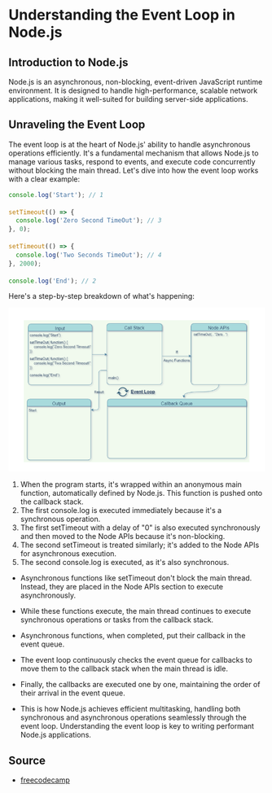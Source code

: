 # Understanding the Event Loop in Node.js

## Introduction to Node.js

Node.js is an asynchronous, non-blocking, event-driven JavaScript runtime environment. It is designed to handle high-performance, scalable network applications, making it well-suited for building server-side applications.

## Unraveling the Event Loop

The event loop is at the heart of Node.js' ability to handle asynchronous operations efficiently. It's a fundamental mechanism that allows Node.js to manage various tasks, respond to events, and execute code concurrently without blocking the main thread. Let's dive into how the event loop works with a clear example:

```js
console.log('Start'); // 1

setTimeout(() => {
  console.log('Zero Second TimeOut'); // 3
}, 0);

setTimeout(() => {
  console.log('Two Seconds TimeOut'); // 4
}, 2000);

console.log('End'); // 2
```

Here's a step-by-step breakdown of what's happening:

![event loop](../assets/event-loop-2.png)

1. When the program starts, it's wrapped within an anonymous main function, automatically defined by Node.js. This function is pushed onto the callback stack.
2. The first console.log is executed immediately because it's a synchronous operation.
3. The first setTimeout with a delay of "0" is also executed synchronously and then moved to the Node APIs because it's non-blocking.
4. The second setTimeout is treated similarly; it's added to the Node APIs for asynchronous execution.
5. The second console.log is executed, as it's also synchronous.

- Asynchronous functions like setTimeout don't block the main thread. Instead, they are placed in the Node APIs section to execute asynchronously.
- While these functions execute, the main thread continues to execute synchronous operations or tasks from the callback stack.
- Asynchronous functions, when completed, put their callback in the event queue.
- The event loop continuously checks the event queue for callbacks to move them to the callback stack when the main thread is idle.
- Finally, the callbacks are executed one by one, maintaining the order of their arrival in the event queue.

- This is how Node.js achieves efficient multitasking, handling both synchronous and asynchronous operations seamlessly through the event loop. Understanding the event loop is key to writing performant Node.js applications.

## Source

- [freecodecamp](https://www.freecodecamp.org/news/nodejs-eventloop-tutorial/)
